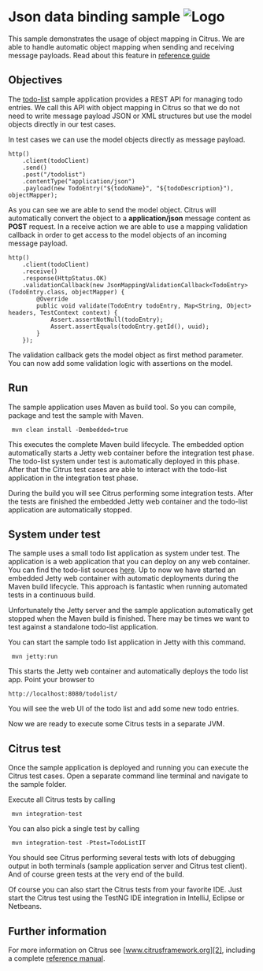 Json data binding sample ![Logo][1]
==============

This sample demonstrates the usage of object mapping in Citrus. We are able to handle automatic object mapping
when sending and receiving message payloads. Read about this feature in [reference guide][4]

Objectives
---------

The [todo-list](../todo-app/README.md) sample application provides a REST API for managing todo entries.
We call this API with object mapping in Citrus so that we do not need to write message payload JSON or XML
structures but use the model objects directly in our test cases.

In test cases we can use the model objects directly as message payload.
    
    http()
        .client(todoClient)
        .send()
        .post("/todolist")
        .contentType("application/json")
        .payload(new TodoEntry("${todoName}", "${todoDescription}"), objectMapper);
        
As you can see we are able to send the model object. Citrus will automatically convert the object to a **application/json** message content 
as **POST** request. In a receive action we are able to use a mapping validation callback in order to get access to the model objects of an incoming message payload.

    http()
        .client(todoClient)
        .receive()
        .response(HttpStatus.OK)
        .validationCallback(new JsonMappingValidationCallback<TodoEntry>(TodoEntry.class, objectMapper) {
            @Override
            public void validate(TodoEntry todoEntry, Map<String, Object> headers, TestContext context) {
                Assert.assertNotNull(todoEntry);
                Assert.assertEquals(todoEntry.getId(), uuid);    
            }
        });
        
The validation callback gets the model object as first method parameter. You can now add some validation logic with assertions on the model.        
        
Run
---------

The sample application uses Maven as build tool. So you can compile, package and test the
sample with Maven.
 
     mvn clean install -Dembedded=true
    
This executes the complete Maven build lifecycle. The embedded option automatically starts a Jetty web
container before the integration test phase. The todo-list system under test is automatically deployed in this phase.
After that the Citrus test cases are able to interact with the todo-list application in the integration test phase.

During the build you will see Citrus performing some integration tests.
After the tests are finished the embedded Jetty web container and the todo-list application are automatically stopped.

System under test
---------

The sample uses a small todo list application as system under test. The application is a web application
that you can deploy on any web container. You can find the todo-list sources [here](../todo-app). Up to now we have started an 
embedded Jetty web container with automatic deployments during the Maven build lifecycle. This approach is fantastic 
when running automated tests in a continuous build.
  
Unfortunately the Jetty server and the sample application automatically get stopped when the Maven build is finished. 
There may be times we want to test against a standalone todo-list application.  

You can start the sample todo list application in Jetty with this command.

     mvn jetty:run

This starts the Jetty web container and automatically deploys the todo list app. Point your browser to
 
    http://localhost:8080/todolist/

You will see the web UI of the todo list and add some new todo entries.

Now we are ready to execute some Citrus tests in a separate JVM.

Citrus test
---------

Once the sample application is deployed and running you can execute the Citrus test cases.
Open a separate command line terminal and navigate to the sample folder.

Execute all Citrus tests by calling

     mvn integration-test

You can also pick a single test by calling

     mvn integration-test -Ptest=TodoListIT

You should see Citrus performing several tests with lots of debugging output in both terminals (sample application server
and Citrus test client). And of course green tests at the very end of the build.

Of course you can also start the Citrus tests from your favorite IDE.
Just start the Citrus test using the TestNG IDE integration in IntelliJ, Eclipse or Netbeans.

Further information
---------

For more information on Citrus see [www.citrusframework.org][2], including
a complete [reference manual][3].

 [1]: http://www.citrusframework.org/img/brand-logo.png "Citrus"
 [2]: http://www.citrusframework.org
 [3]: http://www.citrusframework.org/reference/html/
 [4]: http://www.citrusframework.org/reference/html/validation-callback.html